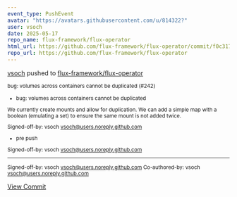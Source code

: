 ```yaml
---
event_type: PushEvent
avatar: "https://avatars.githubusercontent.com/u/814322?"
user: vsoch
date: 2025-05-17
repo_name: flux-framework/flux-operator
html_url: https://github.com/flux-framework/flux-operator/commit/f0c3170e16ad99d456cd61016b1f729415cfa044
repo_url: https://github.com/flux-framework/flux-operator
---
```


<a href='https://github.com/vsoch' target='_blank'>vsoch</a> pushed to <a href='https://github.com/flux-framework/flux-operator' target='_blank'>flux-framework/flux-operator</a>

<small>bug: volumes across containers cannot be duplicated (#242)

* bug: volumes across containers cannot be duplicated

We currently create mounts and allow for
duplication. We can add a simple map with a boolean
(emulating a set) to ensure the same mount is not
added twice.

Signed-off-by: vsoch <vsoch@users.noreply.github.com>

* pre push

Signed-off-by: vsoch <vsoch@users.noreply.github.com>

---------

Signed-off-by: vsoch <vsoch@users.noreply.github.com>
Co-authored-by: vsoch <vsoch@users.noreply.github.com></small>

<a href='https://github.com/flux-framework/flux-operator/commit/f0c3170e16ad99d456cd61016b1f729415cfa044' target='_blank'>View Commit</a>